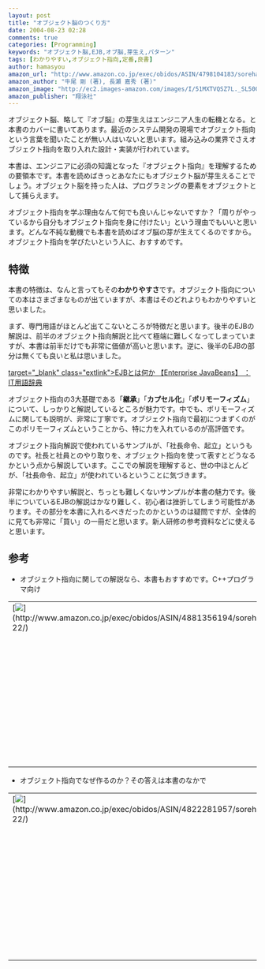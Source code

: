 ```yaml
---
layout: post
title: "オブジェクト脳のつくり方"
date: 2004-08-23 02:28
comments: true
categories: [Programming]
keywords: "オブジェクト脳,EJB,オブ脳,芽生え,パターン"
tags: [わかりやすい,オブジェクト指向,定番,良書]
author: hamasyou
amazon_url: "http://www.amazon.co.jp/exec/obidos/ASIN/4798104183/sorehabooks-22"
amazon_author: "牛尾 剛 (著), 長瀬 嘉秀 (著)"
amazon_image: "http://ec2.images-amazon.com/images/I/51MXTVQSZ7L._SL500_AA300_.jpg"
amazon_publisher: "翔泳社"
---
```


オブジェクト脳、略して『オブ脳』の芽生えはエンジニア人生の転機となる。と本書のカバーに書いてあります。最近のシステム開発の現場でオブジェクト指向という言葉を聞いたことが無い人はいないと思います。組み込みの業界でさえオブジェクト指向を取り入れた設計・実装が行われています。

本書は、エンジニアに必須の知識となった『オブジェクト指向』を理解するための要領本です。本書を読めばきっとあなたにもオブジェクト脳が芽生えることでしょう。オブジェクト脳を持った人は、プログラミングの要素をオブジェクトとして捕らえます。

オブジェクト指向を学ぶ理由なんて何でも良いんじゃないですか？「周りがやっているから自分もオブジェクト指向を身に付けたい」という理由でもいいと思います。どんな不純な動機でも本書を読めばオブ脳の芽が生えてくるのですから。オブジェクト指向を学びたいという人に、おすすめです。


<!-- more -->

<h2>特徴</h2>

本書の特徴は、なんと言ってもその<b>わかりやすさ</b>です。オブジェクト指向についての本はさまざまなものが出ていますが、本書はそのどれよりもわかりやすいと思いました。

まず、専門用語がほとんど出てこないところが特徴だと思います。後半のEJBの解説は、前半のオブジェクト指向解説と比べて極端に難しくなってしまっていますが、本書は前半だけでも非常に価値が高いと思います。逆に、後半のEJBの部分は無くても良いと私は思いました。

[ target="_blank" class="extlink">EJBとは何か 【Enterprise JavaBeans】 ： IT用語辞典](http://e-words.jp/w/EJB.html)

オブジェクト指向の3大基礎である「<strong>継承</strong>」「<strong>カプセル化</strong>」「<strong>ポリモーフィズム</strong>」について、しっかりと解説しているところが魅力です。中でも、ポリモーフィズムに関しても説明が、非常に丁寧です。オブジェクト指向で最初につまずくのがこのポリモーフィズムということから、特に力を入れているのが高評価です。

オブジェクト指向解説で使われているサンプルが、「社長命令、起立」というものです。社長と社員とのやり取りを、オブジェクト指向を使って表すとどうなるかという点から解説しています。ここでの解説を理解すると、世の中ほとんどが、「社長命令、起立」が使われているということに気づきます。

非常にわかりやすい解説と、ちっとも難しくないサンプルが本書の魅力です。後半についているEJBの解説はかなり難しく、初心者は挫折してしまう可能性があります。その部分を本書に入れるべきだったのかというのは疑問ですが、全体的に見ても非常に「買い」の一冊だと思います。新人研修の参考資料などに使えると思います。

<h2>参考</h2>

+ オブジェクト指向に関しての解説なら、本書もおすすめです。C++プログラマ向け

<div class="rakuten"><table border="0" cellpadding="5" width="400"><tr><td valign="top">[<img src="http://images-jp.amazon.com/images/P/4881356194.09.MZZZZZZZ.jpg"   border="0" />](http://www.amazon.co.jp/exec/obidos/ASIN/4881356194/sorehabooks-22/)</td><td valign="top" />[憂鬱なプログラマのためのオブジェクト指向開発講座―C++による実践的ソフトウェア構築入門](http://www.amazon.co.jp/exec/obidos/ASIN/4881356194/sorehabooks-22/)<br />Tucker!<br /><iframe scrolling="no" frameborder="0" width="250" height="40" hspace="0" vspace="0" marginheight="0" marginwidth="0" src="http://xml-jp.amznxslt.com/onca/xml3?dev-t=D2JW5SAFEH7L0B&t=goodpic-22&f=http://www.g-tools.com/xsl/aws-price-ffffff.xsl&locale=jp&type=lite&AsinSearch=4881356194"></iframe><br /><br /><font size="-1"><b>おすすめ平均</b><img src="http://g-images.amazon.com/images/G/01/detail/stars-4-5.gif"   /><br /><img src="http://g-images.amazon.com/images/G/01/detail/stars-4-0.gif"   />本質を理解できる。<br /><img src="http://g-images.amazon.com/images/G/01/detail/stars-5-0.gif"   />何をすればいいのかが分かる<br /><img src="http://g-images.amazon.com/images/G/01/detail/stars-5-0.gif"   />"オブジェクト指向"を理解する最短の道<br /></font><br />[ /><font size="-1">Amazonで詳しく見る</font>](http://www.amazon.co.jp/exec/obidos/ASIN/4881356194/sorehabooks-22/)<img src="http://www.g-tools.com/img/spacer.gif"   width="50" height="1" />[ /><img src="http://www.g-tools.com/img/powered-by-gtool.gif"   border="0" alt="4881356194"/>](http://www.goodpic.com/mt/aws/)<br /></td></tr></table></div>

+ オブジェクト指向でなぜ作るのか？その答えは本書のなかで

<div class="rakuten"><table border="0" cellpadding="5" width="400"><tr><td valign="top">[<img src="http://images-jp.amazon.com/images/P/4822281957.09.MZZZZZZZ.jpg"   border="0" />](http://www.amazon.co.jp/exec/obidos/ASIN/4822281957/sorehabooks-22/)</td><td valign="top" />[オブジェクト指向でなぜつくるのか―知っておきたいプログラミング、UML、設計の基礎知識―](http://www.amazon.co.jp/exec/obidos/ASIN/4822281957/sorehabooks-22/)<br />平澤 章<br /><iframe scrolling="no" frameborder="0" width="250" height="40" hspace="0" vspace="0" marginheight="0" marginwidth="0" src="http://xml-jp.amznxslt.com/onca/xml3?dev-t=D2JW5SAFEH7L0B&t=goodpic-22&f=http://www.g-tools.com/xsl/aws-price-ffffff.xsl&locale=jp&type=lite&AsinSearch=4822281957"></iframe><br /><br /><font size="-1"><b>おすすめ平均</b><img src="http://g-images.amazon.com/images/G/01/detail/stars-4-0.gif"   /><br /><img src="http://g-images.amazon.com/images/G/01/detail/stars-5-0.gif"   />読んで損はない１冊だと思います！<br /><img src="http://g-images.amazon.com/images/G/01/detail/stars-5-0.gif"   />基礎がしっかりしているベテランエンジニアにこそ。<br /><img src="http://g-images.amazon.com/images/G/01/detail/stars-5-0.gif"   />まさに「目からうろこ」のオブジェクト指向入門書<br /></font><br />[ /><font size="-1">Amazonで詳しく見る</font>](http://www.amazon.co.jp/exec/obidos/ASIN/4822281957/sorehabooks-22/)<img src="http://www.g-tools.com/img/spacer.gif"   width="50" height="1" />[ /><img src="http://www.g-tools.com/img/powered-by-gtool.gif"   border="0" alt="4822281957"/>](http://www.goodpic.com/mt/aws/)<br /></td></tr></table></div>




